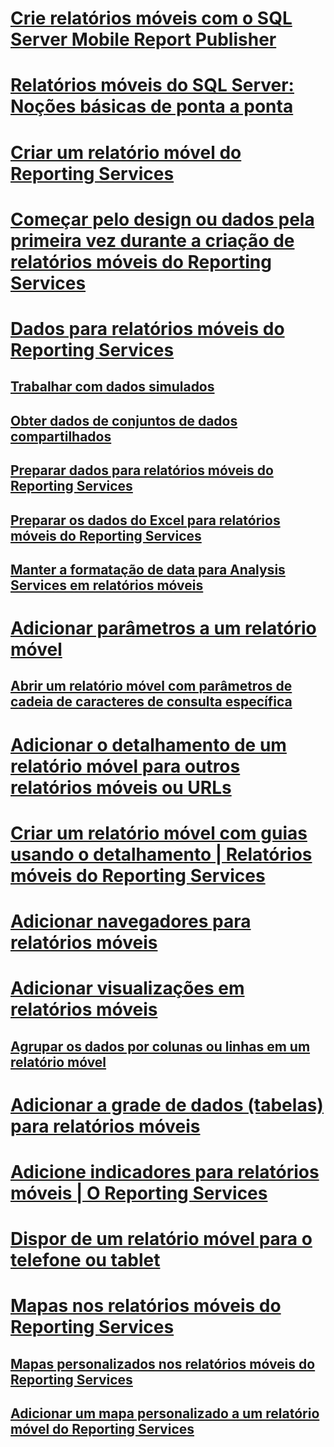 # [Crie relatórios móveis com o SQL Server Mobile Report Publisher](create-mobile-reports-with-sql-server-mobile-report-publisher.md)  
# [Relatórios móveis do SQL Server: Noções básicas de ponta a ponta](sql-server-mobile-reports-end-to-end-walk-through.md)  
# [Criar um relatório móvel do Reporting Services](create-a-reporting-services-mobile-report.md)  
# [Começar pelo design ou dados pela primeira vez durante a criação de relatórios móveis do Reporting Services](design-first-or-data-first-when-creating-in-reporting-services-mobile-reports.md)  
# [Dados para relatórios móveis do Reporting Services](data-for-reporting-services-mobile-reports.md)  
## [Trabalhar com dados simulados](work-with-simulated-data-in-reporting-services-mobile-reports.md)  
## [Obter dados de conjuntos de dados compartilhados](get-data-from-shared-datasets-in-reporting-services-mobile-reports.md)  
## [Preparar dados para relatórios móveis do Reporting Services](prepare-data-for-reporting-services-mobile-reports.md)  
## [Preparar os dados do Excel para relatórios móveis do Reporting Services](prepare-excel-data-for-reporting-services-mobile-reports.md)  
## [Manter a formatação de data para Analysis Services em relatórios móveis](retain-date-formatting-for-analysis-services-in-mobile-reports.md)  
# [Adicionar parâmetros a um relatório móvel](add-parameters-to-a-mobile-report-reporting-services.md)  
## [Abrir um relatório móvel com parâmetros de cadeia de caracteres de consulta específica](open-a-mobile-report-with-specific-query-string-parameters-reporting-services.md)  
# [Adicionar o detalhamento de um relatório móvel para outros relatórios móveis ou URLs](add-drillthrough-from-a-mobile-report-to-other-mobile-reports-or-urls.md)  
# [Criar um relatório móvel com guias usando o detalhamento | Relatórios móveis do Reporting Services](create-a-tabbed-mobile-report-by-using-drillthrough.md)  
# [Adicionar navegadores para relatórios móveis](add-navigators-to-reporting-services-mobile-reports.md)  
# [Adicionar visualizações em relatórios móveis](add-visualizations-to-reporting-services-mobile-reports.md)  
## [Agrupar os dados por colunas ou linhas em um relatório móvel](group-data-by-columns-or-rows-in-a-mobile-report-reporting-services.md)  
# [Adicionar a grade de dados (tabelas) para relatórios móveis](add-data-grids-to-mobile-reports-reporting-services.md)  
# [Adicione indicadores para relatórios móveis | O Reporting Services](add-gauges-to-mobile-reports-reporting-services.md)  
# [Dispor de um relatório móvel para o telefone ou tablet](lay-out-a-reporting-services-mobile-report-for-phone-or-tablet.md)  
# [Mapas nos relatórios móveis do Reporting Services](maps-in-reporting-services-mobile-reports.md)  
## [Mapas personalizados nos relatórios móveis do Reporting Services](custom-maps-in-reporting-services-mobile-reports.md)  
## [Adicionar um mapa personalizado a um relatório móvel do Reporting Services](add-a-custom-map-to-a-reporting-services-mobile-report.md)  
